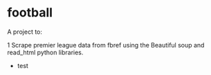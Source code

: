 # football

A project to: 

1 Scrape premier league data from fbref using the Beautiful soup and read_html python libraries.
- test

##
